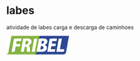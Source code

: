 # labes
atividade de labes carga e descarga de caminhoes  

![](/carga_descarga/core/static/imagens/logo.png)
